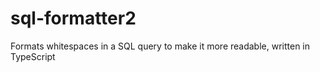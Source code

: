 # sql-formatter2
Formats whitespaces in a SQL query to make it more readable, written in TypeScript
